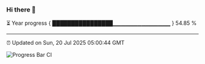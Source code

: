 ### Hi there 👋

⏳ Year progress { ████████████████▁▁▁▁▁▁▁▁▁▁▁▁▁▁ } 54.85 %

---

⏰ Updated on Sun, 20 Jul 2025 05:00:44 GMT

![Progress Bar CI](https://github.com/IshwaranRudhara/GIT-ACTION/workflows/Progress%20Bar%20CI/badge.svg)
